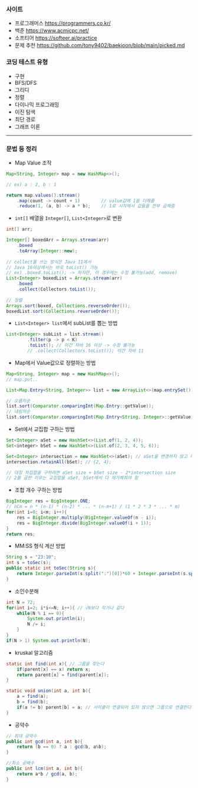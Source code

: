### 사이트

- 프로그래머스 https://programmers.co.kr/
- 백준 https://www.acmicpc.net/
- 소프티어 https://softeer.ai/practice
- 문제 추천 https://github.com/tony9402/baekjoon/blob/main/picked.md

### 코딩 테스트 유형

- 구현
- BFS/DFS
- 그리디
- 정렬
- 다이나믹 프로그래밍
- 이진 탐색
- 최단 경로
- 그래프 이론
---
### 문법 등 정리

- Map Value 조작
```java
Map<String, Integer> map = new HashMap<>();

// ex) a : 2, b : 1

return map.values().stream()
    .map(count -> count + 1)        // value값에 1을 더해줌
    .reduce(1, (a, b) -> a * b);    // 1로 시작해서 값들을 전부 곱해줌
```
- `int[]` 배열을 `Integer[]`, `List<Integer>`로 변환
```java
int[] arr;

Integer[] boxedArr = Arrays.stream(arr)
    .boxed
    .toArray(Integer::new);
    
// collect를 쓰는 방식은 Java 11에서
// Java 16이상에서는 바로 toList() 가능
// ex) .boxed.toList(); -> 하지만, 이 경우에는 수정 불가능(add, remove)
List<Integer> boxedList = Arrays.stream(arr)
    .boxed
    .collect(Collectors.toList());
    
// 정렬
Arrays.sort(boxed, Collections.reverseOrder());
boxedList.sort(Collections.reverseOrder());
```

- `List<Integer> list`에서 subList를 뽑는 방법
```java
List<Integer> subList = list.stream()
        .filter(p -> p < K)
        .toList(); // 이건 자바 16 이상 -> 수정 불가능
        // .collect(Collectors.toList()); 이건 자바 11
```

- Map에서 Value값으로 정렬하는 방법
```java
Map<String, Integer> map = new HashMap<>();
// map.put..

List<Map.Entry<String, Integer>> list = new ArrayList<>(map.entrySet());

// 오름차순
list.sort(Comparator.comparingInt(Map.Entry::getValue));
// 내림차순
list.sort(Comparator.comparingInt(Map.Entry<String, Integer>::getValue).reversed();
```
- Set에서 교집합 구하는 방법
```java
Set<Integer> aSet = new HashSet<>(List.of(1, 2, 4));
Set<integer> bSet = new HashSet<>(List.of(2, 3, 4, 5, 6));

Set<Integer> intersection = new HashSet<>(aSet); // aSet을 변경하지 않고 복사해서 사용
intersection.retainAll(bSet); // {2, 4};

// 대칭 차집합을 구하려면 aSet size + bSet size - 2*intersection size
// 2를 곱한 이유는 교집합을 aSet, bSet에서 다 제거해줘야 함
```
- 조합 개수 구하는 방법
```java
BigInteger res = BigInteger.ONE;
// nCm = n * (n-1) * (n-2) * ... * (n-m+1) / (1 * 2 * 3 * ... * m)
for(int i=0; i<m; i++){
    res = BigInteger.multiply(BigInteger.valueOf(n - i));
    res = BigInteger.divide(BigInteger.valueOf(i + 1));
}
return res;
```
- MM:SS 형식 계산 방법
```java
String s = "23:10";
int s = toSec(s);
public static int toSec(String s){
    return Integer.parseInt(s.split(":")[0])*60 + Integer.parseInt(s.split(":")[1]);
}
```
- 소인수분해
```java
int N = 72;
for(int i=2; i*i<=N; i++){ // √N보다 작거나 같다
    while(N % i == 0){
        System.out.println(i);
        N /= i;
    }    
}
if(N > 1) System.out.println(N);
```

- kruskal 알고리즘
```java
static int find(int x){ // 그룹을 찾는다
    if(parent[x] == x) return x;
    return parent[x] = find(parent[x]);
}

static void union(int a, int b){
    a = find(a);
    b = find(b);
    if(a != b) parent[b] = a; // 사이클이 연결되어 있지 않으면 그룹으로 연결한다
}
```

- 공약수
```java
// 최대 공약수
public int gcd(int a, int b){
    return (b == 0) ? a : gcd(b, a%b);
}

//최소 공배수
public int lcm(int a, int b){
    return a*b / gcd(a, b);
}
```